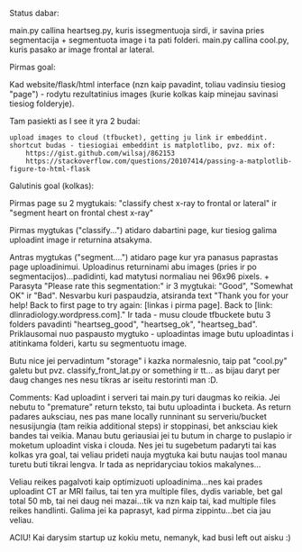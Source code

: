 Status dabar:

main.py callina heartseg.py, kuris issegmentuoja sirdi, ir savina pries segmentacija + segmentuota image i ta pati folderi.
main.py callina cool.py, kuris pasako ar image frontal ar lateral.


Pirmas goal:

Kad website/flask/html interface (nzn kaip pavadint, toliau vadinsiu tiesiog "page") - rodytu rezultatinius images (kurie kolkas kaip minejau savinasi tiesiog folderyje).

Tam pasiekti as I see it yra 2 budai:
	
	upload images to cloud (tfbucket), getting ju link ir embeddint.
	shortcut budas - tiesiogiai embeddint is matplotlibo, pvz. mix of:
		https://gist.github.com/wilsaj/862153
		https://stackoverflow.com/questions/20107414/passing-a-matplotlib-figure-to-html-flask


Galutinis goal (kolkas):

Pirmas page su 2 mygtukais: "classify chest x-ray to frontal or lateral" ir "segment heart on frontal chest x-ray"

Pirmas mygtukas ("classify...") atidaro dabartini page, kur tiesiog galima uploadint image ir returnina atsakyma.

Antras mygtukas ("segment....") atidaro page kur yra panasus paprastas page uploadinimui. Uploadinus returninami abu images (pries ir po segmentacijos)...padidinti, kad matytusi normaliau nei 96x96 pixels. + Parasyta "Please rate this segmentation:" ir 3 mygtukai: "Good", "Somewhat OK" ir "Bad". Nesvarbu kuri paspaudzia, atsiranda text "Thank you for your help! Back to first page to try again: [linkas i pirma page]. Back to [link: dlinradiology.wordpress.com]." Ir tada - musu cloude tfbuckete butu 3 folders pavadinti "heartseg_good", "heartseg_ok", "heartseg_bad". Priklausomai nuo paspausto mygtuko - uploadintas image butu uploadintas i atitinkama folderi, kartu su segmentuotu image.

Butu nice jei pervadintum "storage" i kazka normalesnio, taip pat "cool.py" galetu but pvz. classify_front_lat.py or something ir tt... as bijau daryt per daug changes nes nesu tikras ar iseitu restorinti man :D.


Comments:
Kad uploadint i serveri tai main.py turi daugmas ko reikia. Jei nebutu to "premature" return teksto, tai butu uploadinta i bucketa. As return padares auksciau, nes pas mane locally runninant su serveriu/bucket nesusijungia (tam reikia additional steps) ir stoppinasi, bet anksciau kiek bandes tai veikia.
Manau butu geriausiai jei tu butum in charge to puslapio ir moketum uploadint viska i clouda. Nes jei tu sugebetum padaryti tai kas kolkas yra goal, tai veliau prideti nauja mygtuka kai butu naujas tool manau turetu buti tikrai lengva. Ir tada as nepridaryciau tokios makalynes...

Veliau reikes pagalvoti kaip optimizuoti uploadinima...nes kai prades uploadint CT ar MRI failus, tai ten yra multiple files, dydis variable, bet gal total 50 mb, tai nei daug nei mazai...tik va nzn kaip tai, kad multiple files reikes handlinti. Galima jei ka paprasyt, kad pirma zippintu...bet cia jau veliau. 

ACIU! Kai darysim startup uz kokiu metu, nemanyk, kad busi left out aisku :)